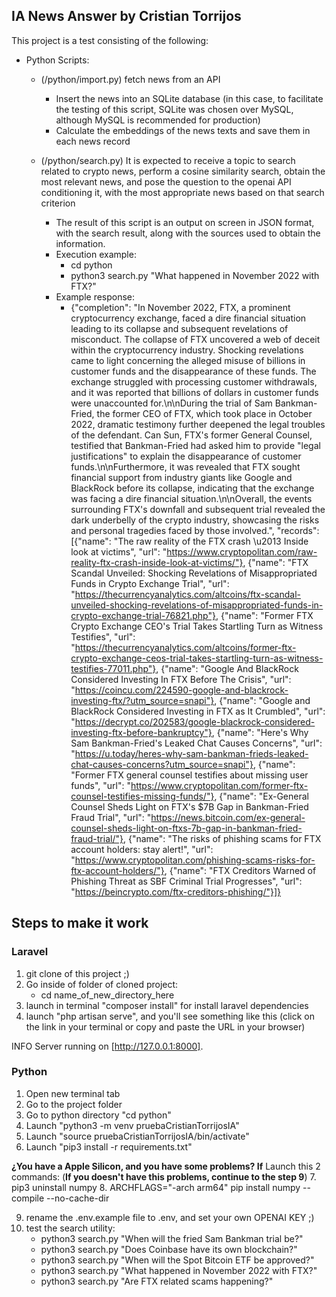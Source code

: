 ## IA News Answer by Cristian Torrijos

This project is a test consisting of the following:

- Python Scripts:
  - (/python/import.py) fetch news from an API
    - Insert the news into an SQLite database (in this case, to facilitate the testing of this script, SQLite was chosen over MySQL, although MySQL is recommended for production)
    - Calculate the embeddings of the news texts and save them in each news record


  - (/python/search.py) It is expected to receive a topic to search related to crypto news, perform a cosine similarity search, obtain the most relevant news, and pose the question to the openai API conditioning it, with the most appropriate news based on that search criterion
    - The result of this script is an output on screen in JSON format, with the search result, along with the sources used to obtain the information.
    - Execution example:
      - cd python
      - python3 search.py "What happened in November 2022 with FTX?"
    - Example response:
      - {"completion": "In November 2022, FTX, a prominent cryptocurrency exchange, faced a dire financial situation leading to its collapse and subsequent revelations of misconduct. The collapse of FTX uncovered a web of deceit within the cryptocurrency industry. Shocking revelations came to light concerning the alleged misuse of billions in customer funds and the disappearance of these funds. The exchange struggled with processing customer withdrawals, and it was reported that billions of dollars in customer funds were unaccounted for.\n\nDuring the trial of Sam Bankman-Fried, the former CEO of FTX, which took place in October 2022, dramatic testimony further deepened the legal troubles of the defendant. Can Sun, FTX's former General Counsel, testified that Bankman-Fried had asked him to provide \"legal justifications\" to explain the disappearance of customer funds.\n\nFurthermore, it was revealed that FTX sought financial support from industry giants like Google and BlackRock before its collapse, indicating that the exchange was facing a dire financial situation.\n\nOverall, the events surrounding FTX's downfall and subsequent trial revealed the dark underbelly of the crypto industry, showcasing the risks and personal tragedies faced by those involved.", "records": [{"name": "The raw reality of the FTX crash \u2013 Inside look at victims", "url": "https://www.cryptopolitan.com/raw-reality-ftx-crash-inside-look-at-victims/"}, {"name": "FTX Scandal Unveiled: Shocking Revelations of Misappropriated Funds in Crypto Exchange Trial", "url": "https://thecurrencyanalytics.com/altcoins/ftx-scandal-unveiled-shocking-revelations-of-misappropriated-funds-in-crypto-exchange-trial-76821.php"}, {"name": "Former FTX Crypto Exchange CEO's Trial Takes Startling Turn as Witness Testifies", "url": "https://thecurrencyanalytics.com/altcoins/former-ftx-crypto-exchange-ceos-trial-takes-startling-turn-as-witness-testifies-77011.php"}, {"name": "Google And BlackRock Considered Investing In FTX Before The Crisis", "url": "https://coincu.com/224590-google-and-blackrock-investing-ftx/?utm_source=snapi"}, {"name": "Google and BlackRock Considered Investing in FTX as It Crumbled", "url": "https://decrypt.co/202583/google-blackrock-considered-investing-ftx-before-bankruptcy"}, {"name": "Here's Why Sam Bankman-Fried's Leaked Chat Causes Concerns", "url": "https://u.today/heres-why-sam-bankman-frieds-leaked-chat-causes-concerns?utm_source=snapi"}, {"name": "Former FTX general counsel testifies about missing user funds", "url": "https://www.cryptopolitan.com/former-ftx-counsel-testifies-missing-funds/"}, {"name": "Ex-General Counsel Sheds Light on FTX's $7B Gap in Bankman-Fried Fraud Trial", "url": "https://news.bitcoin.com/ex-general-counsel-sheds-light-on-ftxs-7b-gap-in-bankman-fried-fraud-trial/"}, {"name": "The risks of phishing scams for FTX account holders: stay alert!", "url": "https://www.cryptopolitan.com/phishing-scams-risks-for-ftx-account-holders/"}, {"name": "FTX Creditors Warned of Phishing Threat as SBF Criminal Trial Progresses", "url": "https://beincrypto.com/ftx-creditors-phishing/"}]}

## Steps to make it work

### Laravel

1. git clone of this project ;)
2. Go inside of folder of cloned project:
   - cd name_of_new_directory_here
3. launch in terminal "composer install" for install laravel dependencies
4. launch "php artisan serve", and you'll see something like this (click on the link in your terminal or copy and paste the URL in your browser)

INFO  Server running on [http://127.0.0.1:8000].



### Python

1. Open new terminal tab
2. Go to the project folder
3. Go to python directory "cd python"
4. Launch "python3 -m venv pruebaCristianTorrijosIA"
5. Launch "source pruebaCristianTorrijosIA/bin/activate"
6. Launch "pip3 install -r requirements.txt"

**¿You have a Apple Silicon, and you have some problems? If**
Launch this 2 commands: (**If you doesn't have this problems, continue to the step 9**)
7. pip3 uninstall numpy
8. ARCHFLAGS="-arch arm64" pip install numpy  --compile --no-cache-dir


9. rename the .env.example file to .env, and set your own OPENAI KEY ;)
10. test the search utility:
    - python3 search.py "When will the fried Sam Bankman trial be?"
    - python3 search.py "Does Coinbase have its own blockchain?"
    - python3 search.py "When will the Spot Bitcoin ETF be approved?"
    - python3 search.py "What happened in November 2022 with FTX?"
    - python3 search.py "Are FTX related scams happening?"
